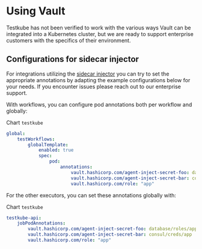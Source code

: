 # Using Vault

Testkube has not been verified to work with the various ways Vault can be
integrated into a Kubernetes cluster, but we are ready to support enterprise
customers with the specifics of their environment.

## Configurations for sidecar injector

For integrations utilizing the [sidecar
injector](https://developer.hashicorp.com/vault/docs/platform/k8s/injector) you
can try to set the appropriate annotations by adapting the example
configurations below for your needs. If you encounter issues please reach out to
our enterprise support.

With workflows, you can configure pod annotations both per workflow and
globally:

Chart `testkube`

```yaml
global:
    testWorkflows:
        globalTemplate:
            enabled: true
            spec:
                pod:
                    annotations:
                        vault.hashicorp.com/agent-inject-secret-foo: database/roles/app
                        vault.hashicorp.com/agent-inject-secret-bar: consul/creds/app
                        vault.hashicorp.com/role: "app"
```

For the other executors, you can set these annotations globally with:

Chart `testkube`

```yaml
testkube-api:
    jobPodAnnotations:
        vault.hashicorp.com/agent-inject-secret-foo: database/roles/app
        vault.hashicorp.com/agent-inject-secret-bar: consul/creds/app
        vault.hashicorp.com/role: "app"
```
